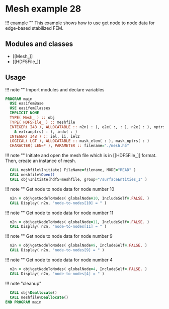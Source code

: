 # Mesh example 28

!!! example ""
    This example shows how to use get node to node data for edge-based stabilized FEM.

## Modules and classes

- [[Mesh_]]
- [[HDF5File_]]

## Usage

!!! note ""
    Import modules and declare variables

``` fortran
PROGRAM main
  USE easifemBase
  USE easifemClasses
  IMPLICIT NONE
  TYPE( Mesh_ ) :: obj
  TYPE( HDF5File_ ) :: meshfile
  INTEGER( I4B ), ALLOCATABLE :: n2n( : ), e2e( :, : ), n2e( : ), nptrs( : ), &
    & extranptrs( : ), indx( : )
  INTEGER( I4B ) :: iel, ii, iel2
  LOGICAL( LGT ), ALLOCATABLE :: mask_elem( : ), mask_nptrs( : )
  CHARACTER( LEN=* ), PARAMETER :: filename="./mesh.h5"
```

!!! note ""
    Initiate and open the mesh file which is in [[HDF5File_]] format. Then, create an instance of mesh.

```fortran
  CALL meshfile%Initiate( FileName=filename, MODE="READ" )
  CALL meshfile%Open()
  CALL obj%Initiate(hdf5=meshfile, group="/surfaceEntities_1" )
```

!!! note ""
    Get node to node data for node number 10

```fortran
  n2n = obj%getNodeToNodes( globalNode=10, IncludeSelf=.FALSE. )
  CALL Display( n2n, "node-to-nodes[10] = " )
```

!!! note ""
    Get node to node data for node number 11

```fortran
  n2n = obj%getNodeToNodes( globalNode=11, IncludeSelf=.FALSE. )
  CALL Display( n2n, "node-to-nodes[11] = " )
```

!!! note ""
    Get node to node data for node number 9

```fortran
  n2n = obj%getNodeToNodes( globalNode=9, IncludeSelf=.FALSE. )
  CALL Display( n2n, "node-to-nodes[9] = " )
```

!!! note ""
    Get node to node data for node number 4

```fortran
  n2n = obj%getNodeToNodes( globalNode=4, IncludeSelf=.FALSE. )
  CALL Display( n2n, "node-to-nodes[4] = " )
```

!!! note "cleanup"

```fortran
  CALL obj%Deallocate()
  CALL meshfile%Deallocate()
END PROGRAM main
```
